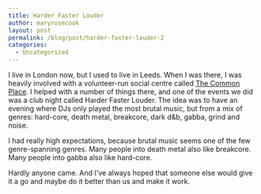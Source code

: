 ```yaml
---
title: Harder Faster Louder
author: maryrosecook
layout: post
permalink: /blog/post/harder-faster-louder-2
categories:
  - Uncategorized
---
```

I live in London now, but I used to live in Leeds. When I was there, I was heavily involved with a volunteer-run social centre called [The Common Place][1]. I helped with a number of things there, and one of the events we did was a club night called Harder Faster Louder. The idea was to have an evening where DJs only played the most brutal music, but from a mix of genres: hard-core, death metal, breakcore, dark d&b, gabba, grind and noise.

I had really high expectations, because brutal music seems one of the few genre-spanning genres. Many people into death metal also like breakcore. Many people into gabba also like hard-core.

Hardly anyone came. And I've always hoped that someone else would give it a go and maybe do it better than us and make it work.

 [1]: http://www.thecommonplace.org.uk